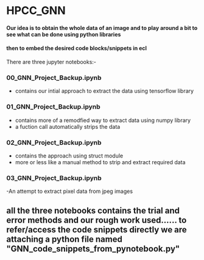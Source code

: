 # HPCC_GNN

#### Our idea is to obtain the whole data of an image and to play around a bit to see what can be done using python libraries 
#### then to embed the desired code blocks/snippets in ecl

There are three jupyter notebooks:-

### 00_GNN_Project_Backup.ipynb
- contains our intial approach to extract the data using tensorflow library

### 01_GNN_Project_Backup.ipynb
- contains more of a remodfied way to extract data using numpy library
- a fuction call automatically strips the data

### 02_GNN_Project_Backup.ipynb
- contains the approach using struct module
- more or less like a manual method to strip and extract required data

### 03_GNN_Project_Backup.ipynb
-An attempt to extract pixel data from jpeg images

## all the three notebooks contains the trial and error methods and our rough work used...... to refer/access the code snippets directly we are attaching a python file named "GNN_code_snippets_from_pynotebook.py"
